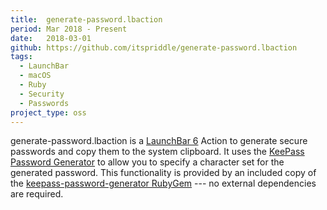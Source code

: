 ```yaml
---
title:  generate-password.lbaction
period: Mar 2018 - Present
date:   2018-03-01
github: https://github.com/itspriddle/generate-password.lbaction
tags:
  - LaunchBar
  - macOS
  - Ruby
  - Security
  - Passwords
project_type: oss
---
```


generate-password.lbaction is a [LaunchBar 6][] Action to generate secure
passwords and copy them to the system clipboard. It uses the
[KeePass Password Generator][] to allow you to specify a character set for the
generated password. This functionality is provided by an included copy of the
[keepass-password-generator RubyGem][] --- no external dependencies are
required.

[LaunchBar 6]: https://www.obdev.at/products/launchbar/index.html
[KeePass Password Generator]: https://keepass.info/help/base/pwgenerator.html
[keepass-password-generator RubyGem]: https://github.com/johnbintz/keepass-password-generator
